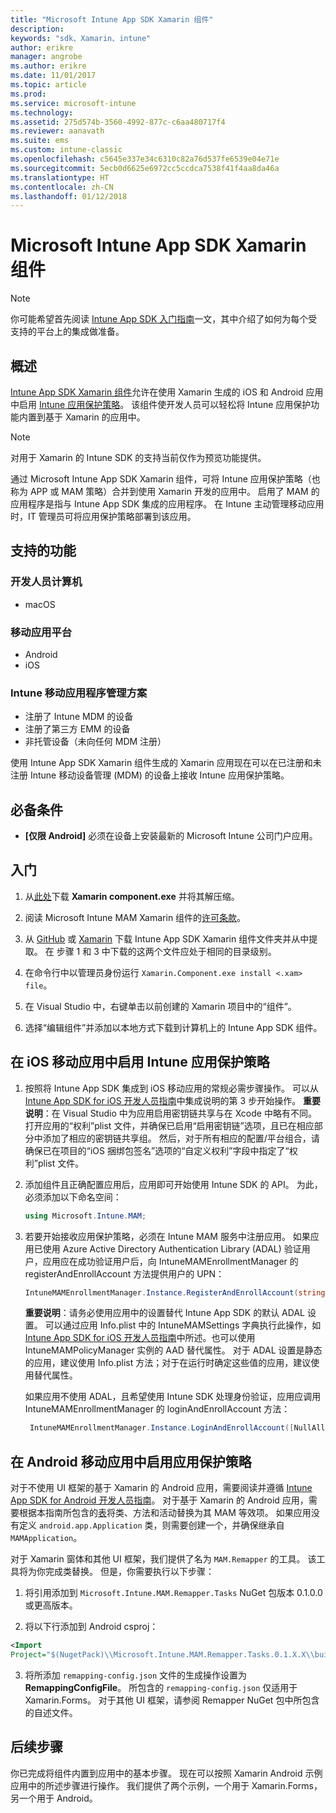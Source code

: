 ```yaml
---
title: "Microsoft Intune App SDK Xamarin 组件"
description: 
keywords: "sdk、Xamarin、intune"
author: erikre
manager: angrobe
ms.author: erikre
ms.date: 11/01/2017
ms.topic: article
ms.prod: 
ms.service: microsoft-intune
ms.technology: 
ms.assetid: 275d574b-3560-4992-877c-c6aa480717f4
ms.reviewer: aanavath
ms.suite: ems
ms.custom: intune-classic
ms.openlocfilehash: c5645e337e34c6310c82a76d537fe6539e04e71e
ms.sourcegitcommit: 5ecb0d6625e6972cc5ccdca7538f41f4aa8da46a
ms.translationtype: HT
ms.contentlocale: zh-CN
ms.lasthandoff: 01/12/2018
---
```

# <a name="microsoft-intune-app-sdk-xamarin-component"></a>Microsoft Intune App SDK Xamarin 组件

> [!NOTE]
> 你可能希望首先阅读 [ Intune App SDK 入门指南](app-sdk-get-started.md)一文，其中介绍了如何为每个受支持的平台上的集成做准备。



## <a name="overview"></a>概述
[Intune App SDK Xamarin 组件](https://components.xamarin.com/view/microsoft.intune.mam)允许在使用 Xamarin 生成的 iOS 和 Android 应用中启用 [Intune 应用保护策略](/intune-classic/deploy-use/protect-app-data-using-mobile-app-management-policies-with-microsoft-intune)。 该组件使开发人员可以轻松将 Intune 应用保护功能内置到基于 Xamarin 的应用中。

> [!NOTE]
> 对用于 Xamarin 的 Intune SDK 的支持当前仅作为预览功能提供。 

通过 Microsoft Intune App SDK Xamarin 组件，可将 Intune 应用保护策略（也称为 APP 或 MAM 策略）合并到使用 Xamarin 开发的应用中。 启用了 MAM 的应用程序是指与 Intune App SDK 集成的应用程序。 在 Intune 主动管理移动应用时，IT 管理员可将应用保护策略部署到该应用。

## <a name="whats-supported"></a>支持的功能

### <a name="developer-machines"></a>开发人员计算机
* macOS


### <a name="mobile-app-platforms"></a>移动应用平台
* Android
* iOS


### <a name="intune-mobile-application-management-scenarios"></a>Intune 移动应用程序管理方案

* 注册了 Intune MDM 的设备
* 注册了第三方 EMM 的设备
* 非托管设备（未向任何 MDM 注册）

使用 Intune App SDK Xamarin 组件生成的 Xamarin 应用现在可以在已注册和未注册 Intune 移动设备管理 (MDM) 的设备上接收 Intune 应用保护策略。

## <a name="prerequisites"></a>必备条件

* **[仅限 Android]** 必须在设备上安装最新的 Microsoft Intune 公司门户应用。

## <a name="get-started"></a>入门

1.  从[此处](https://components.xamarin.com/submit/xpkg)下载 **Xamarin component.exe** 并将其解压缩。

2. 阅读 Microsoft Intune MAM Xamarin 组件的[许可条款](https://components.xamarin.com/license/microsoft.intune.mam)。

3.  从 [GitHub](https://github.com/msintuneappsdk/intune-app-sdk-xamarin) 或 [Xamarin](https://components.xamarin.com/license/microsoft.intune.mam) 下载 Intune App SDK Xamarin 组件文件夹并从中提取。 在 步骤 1 和 3 中下载的这两个文件应处于相同的目录级别。

4.  在命令行中以管理员身份运行 `Xamarin.Component.exe install <.xam> file`。

5.  在 Visual Studio 中，右键单击以前创建的 Xamarin 项目中的“组件”。

6.  选择“编辑组件”并添加以本地方式下载到计算机上的 Intune App SDK 组件。



## <a name="enabling-intune-app-protection-polices-in-your-ios-mobile-app"></a>在 iOS 移动应用中启用 Intune 应用保护策略
1.  按照将 Intune App SDK 集成到 iOS 移动应用的常规必需步骤操作。 可以从 [Intune App SDK for iOS 开发人员指南](app-sdk-ios.md#build-the-sdk-into-your-mobile-app)中集成说明的第 3 步开始操作。
    **重要说明**：在 Visual Studio 中为应用启用密钥链共享与在 Xcode 中略有不同。 打开应用的“权利”plist 文件，并确保已启用“启用密钥链”选项，且已在相应部分中添加了相应的密钥链共享组。 然后，对于所有相应的配置/平台组合，请确保已在项目的“iOS 捆绑包签名”选项的“自定义权利”字段中指定了“权利”plist 文件。
2.  添加组件且正确配置应用后，应用即可开始使用 Intune SDK 的 API。 为此，必须添加以下命名空间：

      ```csharp
      using Microsoft.Intune.MAM;
      ```
3.    若要开始接收应用保护策略，必须在 Intune MAM 服务中注册应用。 如果应用已使用 Azure Active Directory Authentication Library (ADAL) 验证用户，应用应在成功验证用户后，向 IntuneMAMEnrollmentManager 的 registerAndEnrollAccount 方法提供用户的 UPN：
      ```csharp
      IntuneMAMEnrollmentManager.Instance.RegisterAndEnrollAccount(string identity);
      ```
      **重要说明**：请务必使用应用中的设置替代 Intune App SDK 的默认 ADAL 设置。 可以通过应用 Info.plist 中的 IntuneMAMSettings 字典执行此操作，如 [Intune App SDK for iOS 开发人员指南](app-sdk-ios.md#configure-settings-for-the-intune-app-sdk)中所述。也可以使用 IntuneMAMPolicyManager 实例的 AAD 替代属性。 对于 ADAL 设置是静态的应用，建议使用 Info.plist 方法；对于在运行时确定这些值的应用，建议使用替代属性。 
      
      如果应用不使用 ADAL，且希望使用 Intune SDK 处理身份验证，应用应调用 IntuneMAMEnrollmentManager 的 loginAndEnrollAccount 方法：
      ```csharp
       IntuneMAMEnrollmentManager.Instance.LoginAndEnrollAccount([NullAllowed] string identity);
      ```

## <a name="enabling-app-protection-policies-in-your-android-mobile-app"></a>在 Android 移动应用中启用应用保护策略
对于不使用 UI 框架的基于 Xamarin 的 Android 应用，需要阅读并遵循 [Intune App SDK for Android 开发人员指南](app-sdk-android.md)。 对于基于 Xamarin 的 Android 应用，需要根据本指南所包含的[表](app-sdk-android.md#replace-classes-methods-and-activities-with-their-mam-equivalent)将类、方法和活动替换为其 MAM 等效项。 如果应用没有定义 `android.app.Application` 类，则需要创建一个，并确保继承自 `MAMApplication`。

对于 Xamarin 窗体和其他 UI 框架，我们提供了名为 `MAM.Remapper` 的工具。 该工具将为你完成类替换。 但是，你需要执行以下步骤：

1.  将引用添加到 `Microsoft.Intune.MAM.Remapper.Tasks` NuGet 包版本 0.1.0.0 或更高版本。

2.  将以下行添加到 Android csproj：
  ```xml
  <Import
  Project="$(NugetPack)\\Microsoft.Intune.MAM.Remapper.Tasks.0.1.X.X\\build\\MonoAndroid10\\Microsoft.Intune.MAM.Remapper.targets" />
  ```

3.  将所添加 `remapping-config.json` 文件的生成操作设置为 **RemappingConfigFile**。 所包含的 `remapping-config.json` 仅适用于 Xamarin.Forms。 对于其他 UI 框架，请参阅 Remapper NuGet 包中所包含的自述文件。

## <a name="next-steps"></a>后续步骤

你已完成将组件内置到应用中的基本步骤。 现在可以按照 Xamarin Android 示例应用中的所述步骤进行操作。 我们提供了两个示例，一个用于 Xamarin.Forms，另一个用于 Android。
